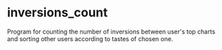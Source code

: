 # inversions_count
Program for counting the number of inversions between user's top charts and sorting other users according to tastes of chosen one. 
